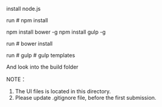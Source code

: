 install node.js



run
    # npm install

npm install bower -g
npm install gulp -g

run
    # bower install

run
    # gulp
    # gulp templates

And look into the build folder

NOTE：
1. The UI files is located in this directory.
2. Please update .gitignore file, before the first submission.